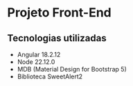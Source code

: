 # Projeto Front-End

## Tecnologias utilizadas

- Angular 18.2.12
- Node 22.12.0
- MDB (Material Design for Bootstrap 5)
- Biblioteca SweetAlert2
